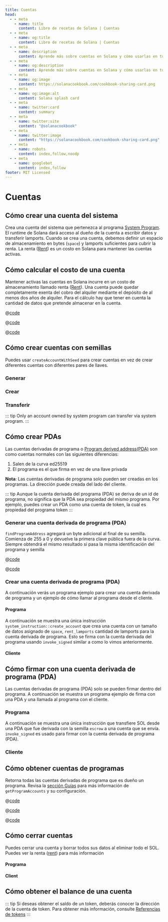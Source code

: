 ```yaml
---
title: Cuentas
head:
  - - meta
    - name: title
      content: Libro de recetas de Solana | Cuentas
  - - meta
    - name: og:title
      content: Libro de recetas de Solana | Cuentas
  - - meta
    - name: description
      content: Aprende más sobre cuentas en Solana y cómo usarlas en tus programas.
  - - meta
    - name: og:description
      content: Aprende más sobre cuentas en Solana y cómo usarlas en tus programas.
  - - meta
    - name: og:image
      content: https://solanacookbook.com/cookbook-sharing-card.png
  - - meta
    - name: og:image:alt
      content: Solana splash card
  - - meta
    - name: twitter:card
      content: summary
  - - meta
    - name: twitter:site
      content: "@solanacookbook"
  - - meta
    - name: twitter:image
      content: "https://solanacookbook.com/cookbook-sharing-card.png"
  - - meta
    - name: robots
      content: index,follow,noodp
  - - meta
    - name: googlebot
      content: index,follow
footer: MIT Licensed
---
```


# Cuentas

## Cómo crear una cuenta del sistema

Crea una cuenta del sistema que pertenezca al programa [System Program][1]. El 
runtime de Solana dará acceso al dueño de la cuenta a escribir datos y 
transferir lamports. Cuando se crea una cuenta, debemos definir un espacio de 
almacenamiento en bytes (`space`) y lamports suficientes para cubrir la renta. 
La renta ([Rent][2]) es un costo en Solana para mantener las cuentas activas.

<SolanaCodeGroup>
  <SolanaCodeGroupItem title="TS" active>

  <template v-slot:default>

@[code](@/code/accounts/create-system-account/create-system-account.en.ts)

  </template>

  <template v-slot:preview>

@[code](@/code/accounts/create-system-account/create-system-account.preview.en.ts)

  </template>

  </SolanaCodeGroupItem>
  <SolanaCodeGroupItem title="Rust">

  <template v-slot:default>

@[code](@/code/accounts/create-system-account/create-system-account.en.rs)

  </template>

  <template v-slot:preview>

@[code](@/code/accounts/create-system-account/create-system-account.preview.en.rs)

  </template>

  </SolanaCodeGroupItem>
</SolanaCodeGroup>

## Cómo calcular el costo de una cuenta

Mantener activas las cuentas en Solana incurre en un costo de almacenamiento 
llamado renta ([Rent][2]). Una cuenta puede quedar completamente exenta
del cobro del alquiler mediante el depósito de al menos dos años de alquiler. 
Para el cálculo hay que tener en cuenta la cantidad de datos que pretende 
almacenar en la cuenta.

<CodeGroup>
  <CodeGroupItem title="TS" active>

@[code](@/code/accounts/rent-exemption/rent-exemption.en.ts)

  </CodeGroupItem>

  <CodeGroupItem title="Rust">

@[code](@/code/accounts/rent-exemption/rent-exemption.en.rs)

  </CodeGroupItem>

  <CodeGroupItem title="CLI">

@[code](@/code/accounts/rent-exemption/rent-exemption.en.sh)

  </CodeGroupItem>
</CodeGroup>

## Cómo crear cuentas con semillas

Puedes usar `createAccountWithSeed` para crear cuentas en vez de crear diferentes cuentas con diferentes pares de llaves.

### Generar

<SolanaCodeGroup>
  <SolanaCodeGroupItem title="TS" active>

  <template v-slot:default>

@[code](@/code/accounts/create-account-with-seed/generate/main.en.ts)

  </template>

  <template v-slot:preview>

@[code](@/code/accounts/create-account-with-seed/generate/main.preview.en.ts)

  </template>

  </SolanaCodeGroupItem>

  <SolanaCodeGroupItem title="Rust">

  <template v-slot:default>

@[code](@/code/accounts/create-account-with-seed/generate/main.en.rs)

  </template>

  <template v-slot:preview>

@[code](@/code/accounts/create-account-with-seed/generate/main.preview.en.rs)

  </template>
  </SolanaCodeGroupItem>
</SolanaCodeGroup>

### Crear

<SolanaCodeGroup>
  <SolanaCodeGroupItem title="TS" active>

  <template v-slot:default>

@[code](@/code/accounts/create-account-with-seed/creation/main.en.ts)

  </template>

  <template v-slot:preview>

@[code](@/code/accounts/create-account-with-seed/creation/main.preview.en.ts)

  </template>

  </SolanaCodeGroupItem>

  <SolanaCodeGroupItem title="Rust" active>

  <template v-slot:default>

@[code](@/code/accounts/create-account-with-seed/creation/main.en.rs)

  </template>

  <template v-slot:preview>

@[code](@/code/accounts/create-account-with-seed/creation/main.preview.en.rs)

  </template>

  </SolanaCodeGroupItem>
</SolanaCodeGroup>

### Transferir

<SolanaCodeGroup>
  <SolanaCodeGroupItem title="TS" active>

  <template v-slot:default>

@[code](@/code/accounts/create-account-with-seed/transfer/main.en.ts)

  </template>

  <template v-slot:preview>

@[code](@/code/accounts/create-account-with-seed/transfer/main.preview.en.ts)

  </template>

  </SolanaCodeGroupItem>
</SolanaCodeGroup>

::: tip
Only an account owned by system program can transfer via system program.
:::

## Cómo crear PDAs

Las cuentas derivadas de programa o [Program derived address(PDA)][3] son como cuentas normales con las siguientes diferencias:

1. Salen de la curva ed25519
2. El programa es el que firma en vez de una llave privada

**Nota**: Las cuentas derivadas de programa solo pueden ser creadas en los 
programas. La dirección puede creada del lado del cliente.

::: tip
Aunque la cuenta derivada del programa (PDA) se deriva de un id de programa, no 
significa que la PDA sea propiedad del mismo programa. Por ejemplo, puedes crear un PDA como una cuenta de token, la cual es propiedad del programa token
:::

### Generar una cuenta derivada de programa (PDA)

`findProgramAddress` agregará un byte adicional al final de su semilla.
Comienza de 255 a 0 y devuelve la primera clave pública fuera de la curva.
Siempre obtendrá el mismo resultado si pasa la misma identificación del programa
y semilla

<CodeGroup>
  <CodeGroupItem title="TS" active>

@[code](@/code/accounts/program-derived-address/derived-a-pda/find-program-address.en.ts)

  </CodeGroupItem>

  <CodeGroupItem title="Rust">

@[code](@/code/accounts/program-derived-address/derived-a-pda/find-program-address.en.rs)

  </CodeGroupItem>
</CodeGroup>

### Crear una cuenta derivada de programa (PDA)

A continuación verás un programa ejemplo para crear una cuenta derivada de 
programa y un ejemplo de cómo llamar al programa desde el cliente.

#### Programa

A continuación se muestra una única instrucción 
`system_instruction::create_account` que crea una cuenta con un tamaño de datos 
asignado de `space`, `rent_lamports` cantidad de lamports para la cuenta 
derivada de programa. Esto se firma con la cuenta derivada del programa usando 
`invoke_signed` similar a como lo vimos anteriormente.

<SolanaCodeGroup>
  <SolanaCodeGroupItem title="rust" active>

  <template v-slot:default>

@[code](@/code/accounts/program-derived-address/create-a-pda/program/src/lib.rs)

  </template>

  <template v-slot:preview>

@[code](@/code/accounts/program-derived-address/create-a-pda/program/src/lib.preview.rs)

  </template>

  </SolanaCodeGroupItem>
</SolanaCodeGroup>

#### Cliente

<SolanaCodeGroup>
  <SolanaCodeGroupItem title="TS" active>

  <template v-slot:default>

@[code](@/code/accounts/program-derived-address/create-a-pda/client/main.en.ts)

  </template>

  <template v-slot:preview>

@[code](@/code/accounts/program-derived-address/create-a-pda/client/main.preview.en.ts)

  </template>

  </SolanaCodeGroupItem>
</SolanaCodeGroup>

## Cómo firmar con una cuenta derivada de programa (PDA)

Las cuentas derivadas de programa (PDA) solo se pueden firmar dentro del 
programa. A continuación se muestra un programa ejemplo de firma con una PDA y 
una llamada al programa con el cliente.

### Programa

A continuación se muestra una única instrucción que transfiere SOL desde una 
PDA que fue derivada con la semilla `escrow` a una cuenta que se envía. 
`invoke_signed` es usado para firmar con la cuenta derivada de programa (PDA).

<SolanaCodeGroup>
  <SolanaCodeGroupItem title="Rust" active>

  <template v-slot:default>

@[code](@/code/accounts/program-derived-address/sign-a-pda/program/src/lib.rs)

  </template>

  <template v-slot:preview>

@[code](@/code/accounts/program-derived-address/sign-a-pda/program/src/lib.preview.rs)

  </template>

  </SolanaCodeGroupItem>
</SolanaCodeGroup>

### Cliente

<SolanaCodeGroup>
  <SolanaCodeGroupItem title="TS" active>

  <template v-slot:default>

@[code](@/code/accounts/program-derived-address/sign-a-pda/client/main.en.ts)

  </template>

  <template v-slot:preview>

@[code](@/code/accounts/program-derived-address/sign-a-pda/client/main.preview.en.ts)

  </template>

  </SolanaCodeGroupItem>
</SolanaCodeGroup>

## Cómo obtener cuentas de programas

Retorna todas las cuentas derivadas de programa que es dueño un programa. Revisa la [sección Guías](../guides/get-program-accounts.md) para más información de `getProgramAccounts` y su configuración.

<CodeGroup>
  <CodeGroupItem title="TS" active>

@[code](@/code/get-program-accounts/basic/basic.en.ts)

  </CodeGroupItem>

  <CodeGroupItem title="Rust">

@[code](@/code/get-program-accounts/basic/basic.en.rs)

  </CodeGroupItem>
  <CodeGroupItem title="CLI">

@[code](@/code/get-program-accounts/basic/basic.en.sh)

  </CodeGroupItem>
</CodeGroup>

## Cómo cerrar cuentas

Puedes cerrar una cuenta y borrar todos sus datos al eliminar todo el SOL. 
Puedes ver la renta ([rent][2]) para más información

#### Programa


<SolanaCodeGroup>
  <SolanaCodeGroupItem title="rust" active>

  <template v-slot:default>

@[code](@/code/accounts/close-account/program/src/lib.rs)

  </template>

  <template v-slot:preview>

@[code](@/code/accounts/close-account/program/src/lib.preview.rs)

  </template>

  </SolanaCodeGroupItem>
</SolanaCodeGroup>

#### Client

<SolanaCodeGroup>
  <SolanaCodeGroupItem title="TS" active>

  <template v-slot:default>

@[code](@/code/accounts/close-account/client/main.en.ts)

  </template>

  <template v-slot:preview>

@[code](@/code/accounts/close-account/client/main.preview.en.ts)

  </template>

  </SolanaCodeGroupItem>
</SolanaCodeGroup>

## Cómo obtener el balance de una cuenta

<SolanaCodeGroup>
  <SolanaCodeGroupItem title="TS" active>

  <template v-slot:default>

@[code](@/code/accounts/get-balance/main.en.ts)

  </template>

  <template v-slot:preview>

@[code](@/code/accounts/get-balance/main.preview.en.ts)

  </template>

  </SolanaCodeGroupItem>
  <SolanaCodeGroupItem title="Rust">

  <template v-slot:default>

@[code](@/code/accounts/get-balance/main.en.rs)

  </template>

  <template v-slot:preview>

@[code](@/code/accounts/get-balance/main.preview.en.rs)

  </template>
  
  </SolanaCodeGroupItem>

  <SolanaCodeGroupItem title="Python">

  <template v-slot:default>

@[code](@/code/accounts/get-balance/main.en.py)

  </template>

  <template v-slot:preview>

@[code](@/code/accounts/get-balance/main.preview.en.py)

  </template>

  </SolanaCodeGroupItem>
</SolanaCodeGroup>

::: tip
Si deseas obtener el saldo de un token, deberás conocer la dirección de la cuenta de token. Para obtener más información, consulte [Referencias de tokens](token.md)
:::

[1]: https://docs.solana.com/developing/clients/javascript-reference#systemprogram
[2]: https://docs.solana.com/developing/programming-model/accounts#rent
[3]: https://docs.solana.com/developing/programming-model/calling-between-programs#program-derived-addresses
